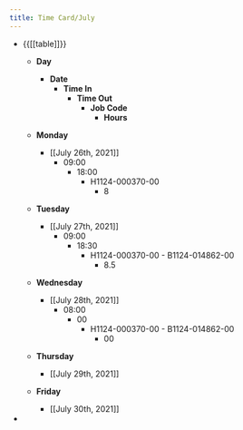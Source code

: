 ```yaml
---
title: Time Card/July
---
```


- {{[[table]]}}
	 - **Day**
		 - **Date**
			 - **Time In**
				 - **Time Out**
					 - **Job Code**
						 - **Hours**

	 - **Monday**
		 - [[July 26th, 2021]]
			 - 09:00
				 - 18:00
					 - H1124-000370-00
						 - 8

	 - **Tuesday**
		 - [[July 27th, 2021]]
			 - 09:00
				 - 18:30
					 - H1124-000370-00 - B1124-014862-00
						 - 8.5

	 - **Wednesday**
		 - [[July 28th, 2021]]
			 - 08:00
				 - 00
					 - H1124-000370-00 - B1124-014862-00
						 - 00

	 - **Thursday**
		 - [[July 29th, 2021]]

	 - **Friday**
		 - [[July 30th, 2021]]

- 
